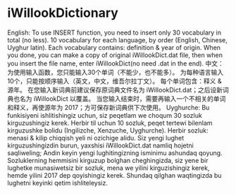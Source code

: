 # iWillookDictionary
English:
	To use INSERT function, you need to insert only 30 vocabulary in total (no less).
	10 vocabulary for each language, by order (English, Chinese, Uyghur latin).
	Each vocabulary contains: definition & year of origin.
	When you done, you can make a copy of original iWillookDict.dat file, then when you insert the file name, enter iWillookDict(no need .dat in the end).
中文：
	为使用输入函数，您只能输入30个单词（不能少，也不能多）。
	为每种语言输入10个，只能按顺序输入（英文，中文，维吾尔拉丁文）。
	每个单词包含：释义 & 源年。
	在您输入新词典前建议保存原词典文件名为 iWillookDict.dat；之后设新词典也名为 iWillookDict 以覆盖。
	当您输入结束时，需要再输入一个不相关的单词和释义，再使源年为 2017；方可保存新词典供下次使用。
Uyghurche:
	Bu funkisiyeni ishlitishingiz uchun, siz peqetlam we choqum 30 sozluk kirguzushingiz kerek.
	Herbir til uchun 10 sozluk, peqet tertewi bilenlam kirguzushke bolidu (Ingilizche, Xenzuche, Uyghurche).
	Herbir sozluk: menasi & kilip chiqqish yeli ni ozichige alidu.
	Siz yengi lughet kirguzushingizdin burun, yaxshisi iWillookDict.dat namliq hojetni saqliweling; Andin keyin yengi lughitingizning isminimu ashundaq qoyung.
	Sozluklerning hemmisini kirguzup bolghan cheghingizda, siz yene bir lughetke munasiwetsiz bir sozluk, mena we yilini kirguzishingiz kerek, hemde yilini 2017 dep qoyishingiz kerek. Shundaq qilghan waqtingizda bu lughetni keyinki qetim ishliteleysiz.

